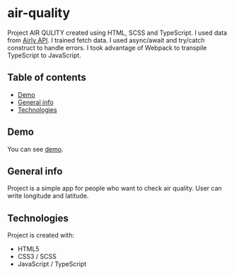 # air-quality

Project AIR QULITY created using HTML, SCSS and TypeScript. I used data from [Airly API](https://developer.airly.eu/). I trained fetch data. I used async/await and try/catch construct to handle errors. I took advantage of Webpack to transpile TypeScript to JavaScript.


## Table of contents

* [Demo](#demo)
* [General info](#general-info)
* [Technologies](#technologies)


## Demo

You can see [demo](https://annbag.github.io/air-quality/).


## General info

Project is a simple app for people who want to check air quality. User can write longitude and latitude.

	
## Technologies

Project is created with:
* HTML5
* CSS3 / SCSS
* JavaScript / TypeScript
